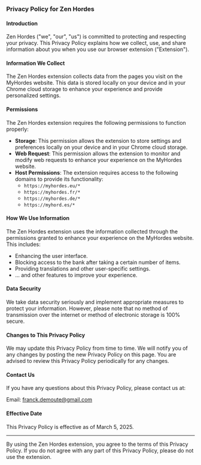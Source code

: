 ### Privacy Policy for Zen Hordes

#### Introduction
Zen Hordes ("we", "our", "us") is committed to protecting and respecting your privacy. This Privacy Policy explains how we collect, use, and share information about you when you use our browser extension ("Extension").

#### Information We Collect
The Zen Hordes extension collects data from the pages you visit on the MyHordes website. This data is stored locally on your device and in your Chrome cloud storage to enhance your experience and provide personalized settings.

#### Permissions
The Zen Hordes extension requires the following permissions to function properly:

- **Storage**: This permission allows the extension to store settings and preferences locally on your device and in your Chrome cloud storage.
- **Web Request**: This permission allows the extension to monitor and modify web requests to enhance your experience on the MyHordes website.
- **Host Permissions**: The extension requires access to the following domains to provide its functionality:
  - `https://myhordes.eu/*`
  - `https://myhordes.fr/*`
  - `https://myhordes.de/*`
  - `https://myhord.es/*`

#### How We Use Information
The Zen Hordes extension uses the information collected through the permissions granted to enhance your experience on the MyHordes website. This includes:

- Enhancing the user interface.
- Blocking access to the bank after taking a certain number of items.
- Providing translations and other user-specific settings.
- ... and other features to improve your experience.

#### Data Security
We take data security seriously and implement appropriate measures to protect your information. However, please note that no method of transmission over the internet or method of electronic storage is 100% secure.

#### Changes to This Privacy Policy
We may update this Privacy Policy from time to time. We will notify you of any changes by posting the new Privacy Policy on this page. You are advised to review this Privacy Policy periodically for any changes.

#### Contact Us
If you have any questions about this Privacy Policy, please contact us at:

Email: franck.demoute@gmail.com

#### Effective Date
This Privacy Policy is effective as of March 5, 2025.

---

By using the Zen Hordes extension, you agree to the terms of this Privacy Policy. If you do not agree with any part of this Privacy Policy, please do not use the extension.
